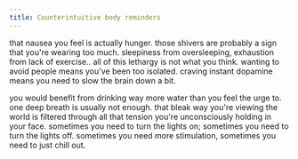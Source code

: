 ```yaml
---
title: Counterintuitive body reminders
---
```


that nausea you feel is actually hunger. those shivers are probably a sign that you're wearing too much. sleepiness from oversleeping, exhaustion from lack of exercise.. all of this lethargy is not what you think. wanting to avoid people means you've been too isolated. craving instant dopamine means you need to slow the brain down a bit.

you would benefit from drinking way more water than you feel the urge to. one deep breath is usually not enough. that bleak way you're viewing the world is filtered through all that tension you're unconsciously holding in your face. sometimes you need to turn the lights on; sometimes you need to turn the lights off. sometimes you need more stimulation, sometimes you need to just chill out.